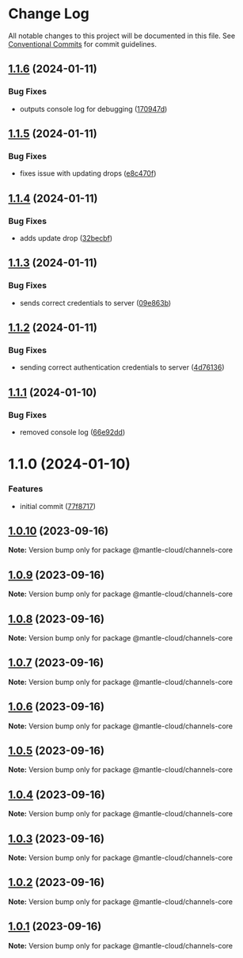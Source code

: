 # Change Log

All notable changes to this project will be documented in this file.
See [Conventional Commits](https://conventionalcommits.org) for commit guidelines.

## [1.1.6](https://github.com/mantle-cloud/mantle-js-sdk/compare/@mantle-cloud/channels@1.1.5...@mantle-cloud/channels@1.1.6) (2024-01-11)


### Bug Fixes

* outputs console log for debugging ([170947d](https://github.com/mantle-cloud/mantle-js-sdk/commit/170947d8abf2a5dbf1bf423c6e21187bcc99fbd9))





## [1.1.5](https://github.com/mantle-cloud/mantle-js-sdk/compare/@mantle-cloud/channels@1.1.4...@mantle-cloud/channels@1.1.5) (2024-01-11)


### Bug Fixes

* fixes issue with updating drops ([e8c470f](https://github.com/mantle-cloud/mantle-js-sdk/commit/e8c470f4aa4133a07fd25b29c531af91ba694e34))





## [1.1.4](https://github.com/mantle-cloud/mantle-js-sdk/compare/@mantle-cloud/channels@1.1.3...@mantle-cloud/channels@1.1.4) (2024-01-11)


### Bug Fixes

* adds update drop ([32becbf](https://github.com/mantle-cloud/mantle-js-sdk/commit/32becbffc3e6dfc5477c6be8c373ee4a3de2087b))





## [1.1.3](https://github.com/mantle-cloud/mantle-js-sdk/compare/@mantle-cloud/channels@1.1.2...@mantle-cloud/channels@1.1.3) (2024-01-11)


### Bug Fixes

* sends correct credentials to server ([09e863b](https://github.com/mantle-cloud/mantle-js-sdk/commit/09e863bc9966613596924f5959a1c017d92439ee))





## [1.1.2](https://github.com/mantle-cloud/mantle-js-sdk/compare/@mantle-cloud/channels@1.1.1...@mantle-cloud/channels@1.1.2) (2024-01-11)


### Bug Fixes

* sending correct authentication credentials to server ([4d76136](https://github.com/mantle-cloud/mantle-js-sdk/commit/4d761360d057c3044f7662b62c52a0bbf5795fa7))





## [1.1.1](https://github.com/mantle-cloud/mantle-js-sdk/compare/@mantle-cloud/channels@1.1.0...@mantle-cloud/channels@1.1.1) (2024-01-10)


### Bug Fixes

* removed console log ([66e92dd](https://github.com/mantle-cloud/mantle-js-sdk/commit/66e92dd3c142f7afc0747dca43cc45c84de27290))





# 1.1.0 (2024-01-10)


### Features

* initial commit ([77f8717](https://github.com/mantle-cloud/mantle-js-sdk/commit/77f87171a7c9c9915fa2428544df910874c2d9ae))





## [1.0.10](https://github.com/mantle-cloud/mantle-js-sdk/compare/@mantle-cloud/channels-core@1.0.9...@mantle-cloud/channels-core@1.0.10) (2023-09-16)

**Note:** Version bump only for package @mantle-cloud/channels-core





## [1.0.9](https://github.com/mantle-cloud/mantle-js-sdk/compare/@mantle-cloud/channels-core@1.0.8...@mantle-cloud/channels-core@1.0.9) (2023-09-16)

**Note:** Version bump only for package @mantle-cloud/channels-core





## [1.0.8](https://github.com/mantle-cloud/mantle-js-sdk/compare/@mantle-cloud/channels-core@1.0.7...@mantle-cloud/channels-core@1.0.8) (2023-09-16)

**Note:** Version bump only for package @mantle-cloud/channels-core





## [1.0.7](https://github.com/mantle-cloud/mantle-js-sdk/compare/@mantle-cloud/channels-core@1.0.6...@mantle-cloud/channels-core@1.0.7) (2023-09-16)

**Note:** Version bump only for package @mantle-cloud/channels-core





## [1.0.6](https://github.com/mantle-cloud/mantle-js-sdk/compare/@mantle-cloud/channels-core@1.0.5...@mantle-cloud/channels-core@1.0.6) (2023-09-16)

**Note:** Version bump only for package @mantle-cloud/channels-core





## [1.0.5](https://github.com/mantle-cloud/mantle-js-sdk/compare/@mantle-cloud/channels-core@1.0.4...@mantle-cloud/channels-core@1.0.5) (2023-09-16)

**Note:** Version bump only for package @mantle-cloud/channels-core





## [1.0.4](https://github.com/mantle-cloud/mantle-js-sdk/compare/@mantle-cloud/channels-core@1.0.3...@mantle-cloud/channels-core@1.0.4) (2023-09-16)

**Note:** Version bump only for package @mantle-cloud/channels-core





## [1.0.3](https://github.com/mantle-cloud/mantle-js-sdk/compare/@mantle-cloud/channels-core@1.0.2...@mantle-cloud/channels-core@1.0.3) (2023-09-16)

**Note:** Version bump only for package @mantle-cloud/channels-core





## [1.0.2](https://github.com/mantle-cloud/mantle-js-sdk/compare/@mantle-cloud/channels-core@1.0.1...@mantle-cloud/channels-core@1.0.2) (2023-09-16)

**Note:** Version bump only for package @mantle-cloud/channels-core





## [1.0.1](https://github.com/mantle-cloud/mantle-js-sdk/compare/@mantle-cloud/channels-core@1.1.0...@mantle-cloud/channels-core@1.0.1) (2023-09-16)

**Note:** Version bump only for package @mantle-cloud/channels-core
